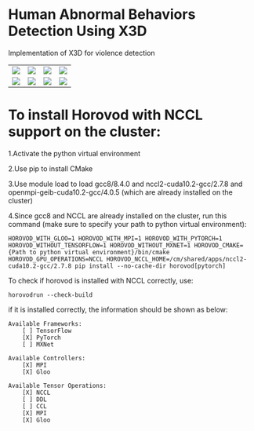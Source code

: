 # Human Abnormal Behaviors Detection Using X3D

Implementation of X3D for violence detection

<table style="border:0px">
   <tr>
       <td><img src="x3d_from_hvd_official/assets/video01.gif" frame=void rules=none></td>
       <td><img src="x3d_from_hvd_official/assets/video02.gif" frame=void rules=none></td>
      <td><img src="x3d_from_hvd_official/assets/video03.gif" frame=void rules=none></td>
      <td><img src="x3d_from_hvd_official/assets/video04.gif" frame=void rules=none></td>
   </tr>
   <tr>
       <td><img src="x3d_from_hvd_official/assets/video05_nonef.gif" frame=void rules=none></td>
       <td><img src="x3d_from_hvd_official/assets/video06_nonef.gif" frame=void rules=none></td>
      <td><img src="x3d_from_hvd_official/assets/video07_nonef.gif" frame=void rules=none></td>
      <td><img src="x3d_from_hvd_official/assets/video08_nonef.gif" frame=void rules=none></td>
   </tr>
</table>




# To install Horovod with NCCL support on the cluster:

1.Activate the python virtual environment

2.Use pip to install CMake

3.Use module load to load gcc8/8.4.0 and nccl2-cuda10.2-gcc/2.7.8 and openmpi-geib-cuda10.2-gcc/4.0.5 (which are already installed on the cluster)

4.Since gcc8 and NCCL are already installed on the cluster, run this command (make sure to specify your path to python virtual environment):

    HOROVOD_WITH_GLOO=1 HOROVOD_WITH_MPI=1 HOROVOD_WITH_PYTORCH=1 HOROVOD_WITHOUT_TENSORFLOW=1 HOROVOD_WITHOUT_MXNET=1 HOROVOD_CMAKE={Path to python virtual environment}/bin/cmake HOROVOD_GPU_OPERATIONS=NCCL HOROVOD_NCCL_HOME=/cm/shared/apps/nccl2-cuda10.2-gcc/2.7.8 pip install --no-cache-dir horovod[pytorch]

To check if horovod is installed with NCCL correctly, use:

    horovodrun --check-build

if it is installed correctly, the information should be shown as below:

    Available Frameworks:
        [ ] TensorFlow
        [X] PyTorch
        [ ] MXNet

    Available Controllers:
        [X] MPI
        [X] Gloo

    Available Tensor Operations:
        [X] NCCL
        [ ] DDL
        [ ] CCL
        [X] MPI
        [X] Gloo 
